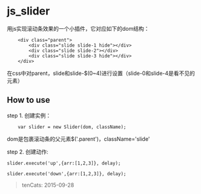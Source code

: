 # js_slider

用js实现滚动条效果的一个小插件，它对应如下的dom结构：
```
	<div class="parent">
		<div class="slide slide-1 hide"></div>
		<div class="slide slide-2"></div>
		<div class="slide slide-3 hide"></div>
	</div>
```
在css中对parent，slide和slide-$(0~4)进行设置（slide-0和slide-4是看不见的元素）

How to use
---

step 1.  创建实例：
```
	var slider = new Slider(dom, className);
```

dom是包裹滚动条的父元素$('.parent')，className='slide'

step 2. 创建动作:
```
slider.execute('up',{arr:[1,2,3]}, delay);
```

```
slider.execute('down',{arr:[1,2,3]}, delay);
```



> tenCats: 2015-09-28
